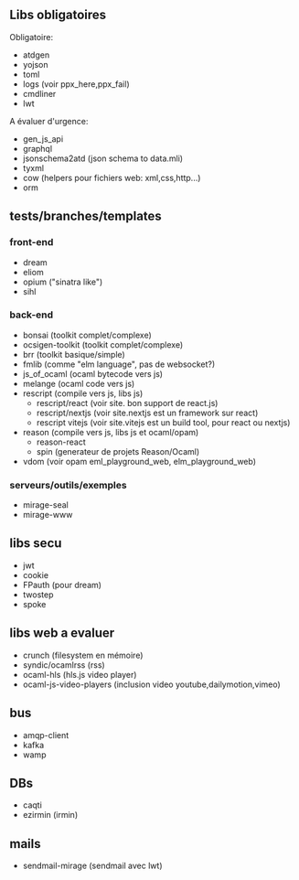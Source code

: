 
## Libs obligatoires

Obligatoire:
- atdgen
- yojson
- toml
- logs (voir ppx_here,ppx_fail)
- cmdliner
- lwt

A évaluer d'urgence:
- gen_js_api
- graphql
- jsonschema2atd (json schema to data.mli)
- tyxml
- cow (helpers pour fichiers web: xml,css,http...)
- orm


## tests/branches/templates


### front-end

- dream
- eliom
- opium ("sinatra like")
- sihl

### back-end

- bonsai (toolkit complet/complexe)
- ocsigen-toolkit (toolkit complet/complexe)
- brr (toolkit basique/simple)
- fmlib (comme "elm language", pas de websocket?)
- js_of_ocaml (ocaml bytecode vers js)
- melange (ocaml code vers js)
- rescript (compile vers js, libs js)
  - rescript/react (voir site. bon support de react.js)
  - rescript/nextjs (voir site.nextjs est un framework sur react)
  - rescript vitejs (voir site.vitejs est un build tool, pour react ou nextjs)
- reason (compile vers js, libs js et ocaml/opam)
  - reason-react
  - spin (generateur de projets Reason/Ocaml)
- vdom (voir opam eml_playground_web, elm_playground_web)

### serveurs/outils/exemples

- mirage-seal
- mirage-www


## libs secu

- jwt
- cookie
- FPauth (pour dream)
- twostep
- spoke

## libs web a evaluer

- crunch (filesystem en mémoire)
- syndic/ocamlrss (rss)
- ocaml-hls (hls.js video player)
- ocaml-js-video-players (inclusion video youtube,dailymotion,vimeo)

## bus

- amqp-client
- kafka
- wamp

## DBs

- caqti
- ezirmin (irmin)

## mails

- sendmail-mirage (sendmail avec lwt)
